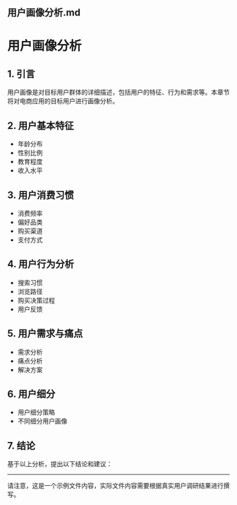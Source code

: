用户画像分析.md
---

# 用户画像分析

## 1. 引言
用户画像是对目标用户群体的详细描述，包括用户的特征、行为和需求等。本章节将对电商应用的目标用户进行画像分析。

## 2. 用户基本特征
- 年龄分布
- 性别比例
- 教育程度
- 收入水平

## 3. 用户消费习惯
- 消费频率
- 偏好品类
- 购买渠道
- 支付方式

## 4. 用户行为分析
- 搜索习惯
- 浏览路径
- 购买决策过程
- 用户反馈

## 5. 用户需求与痛点
- 需求分析
- 痛点分析
- 解决方案

## 6. 用户细分
- 用户细分策略
- 不同细分用户画像

## 7. 结论
基于以上分析，提出以下结论和建议：

---

请注意，这是一个示例文件内容，实际文件内容需要根据真实用户调研结果进行撰写。